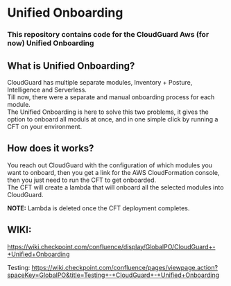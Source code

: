 # Unified Onboarding

### This repository contains code for the CloudGuard Aws (for now) Unified Onboarding

## What is Unified Onboarding?

CloudGuard has multiple separate modules, Inventory + Posture, Intelligence and Serverless.<br>
Till now, there were a separate and manual onboarding process for each module.<br>
The Unified Onboarding is here to solve this two problems, it gives the option to onboard all moduls at once, 
and in one simple click by running a CFT on your environment.

## How does it works? 

You reach out CloudGuard with the configuration of which modules you want to onboard, then
you get a link for the AWS CloudFormation console, then you just need to run the CFT to get onboarded.<br>
The CFT will create a lambda that will onboard all the selected modules into CloudGuard.

**NOTE:** Lambda is deleted once the CFT deployment completes.

## WIKI:
https://wiki.checkpoint.com/confluence/display/GlobalPO/CloudGuard+-+Unified+Onboarding

Testing:
https://wiki.checkpoint.com/confluence/pages/viewpage.action?spaceKey=GlobalPO&title=Testing+-+CloudGuard+-+Unified+Onboarding



